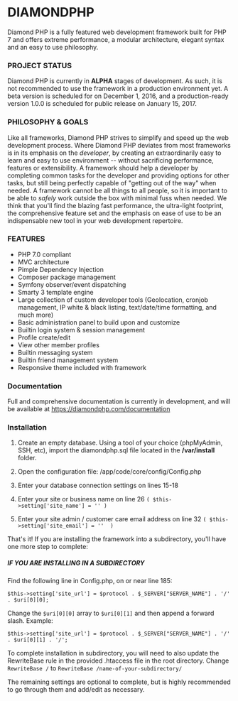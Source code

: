 DIAMONDPHP
=============
Diamond PHP is a fully featured web development framework built for PHP 7 and offers extreme performance, a modular architecture, elegant syntax and an easy to use philosophy.

### PROJECT STATUS
Diamond PHP is currently in **ALPHA** stages of development. As such, it is not recommended to use the framework in a production environment yet.
A beta version is scheduled for on December 1, 2016, and a production-ready version 1.0.0 is scheduled for public release on January 15, 2017.

### PHILOSOPHY & GOALS
Like all frameworks, Diamond PHP strives to simplify and speed up the web development process. Where Diamond PHP deviates from most frameworks
is in its emphasis on the *developer*, by creating an extraordinarily easy to learn and easy to use environment -- without sacrificing performance,
features or extensibility. A framework should help a developer by completing common tasks for the developer and providing options for other tasks,
but still being perfectly capable of "getting out of the way" when needed. A framework cannot be all things to all people, so it is important to be
able to *safely* work outside the box with minimal fuss when needed.
We think that you'll find the blazing fast performance, the ultra-light footprint, the comprehensive feature set and the emphasis on ease of use 
to be an indispensable new tool in your web development repertoire.

### FEATURES
* PHP 7.0 compliant
* MVC architecture
* Pimple Dependency Injection
* Composer package management
* Symfony observer/event dispatching
* Smarty 3 template engine
* Large collection of custom developer tools (Geolocation, cronjob management, IP white & black listing, text/date/time formatting, and much more)
* Basic administration panel to build upon and customize
* Builtin login system & session management
* Profile create/edit
* View other member profiles
* Builtin messaging system
* Builtin friend management system
* Responsive theme included with framework

### Documentation
Full and comprehensive documentation is currently in development, and will be available at https://diamondphp.com/documentation

### Installation
1. Create an empty database. Using a tool of your choice (phpMyAdmin, SSH, etc), import the diamondphp.sql file located in the **/var/install** folder.

2. Open the configuration file: /app/code/core/config/Config.php
3. Enter your database connection settings on lines 15-18
4. Enter your site or business name on line 26     `( $this->setting['site_name'] = '' )`
5.  Enter your site admin / customer care email address on line 32 `( $this->setting['site_email'] = ''  )`

That's it! If you are installing the framework into a subdirectory, you'll have one more step to complete:

##### IF YOU ARE INSTALLING IN A SUBDIRECTORY
Find the following line in Config.php, on or near line 185:

    $this->setting['site_url'] = $protocol . $_SERVER["SERVER_NAME"] . '/' . $uri[0][0];

Change the `$uri[0][0]` array to `$uri[0][1]` and then append a forward slash. Example:

    $this->setting['site_url'] = $protocol . $_SERVER["SERVER_NAME"] . '/' . $uri[0][1] . '/';

To complete installation in subdirectory, you will need to also update the RewriteBase rule in the provided .htaccess file in the root directory.  Change `RewriteBase /` to `RewriteBase /name-of-your-subdirectory/`


The remaining settings are optional to complete, but is highly recommended to go through them and add/edit as necessary.

